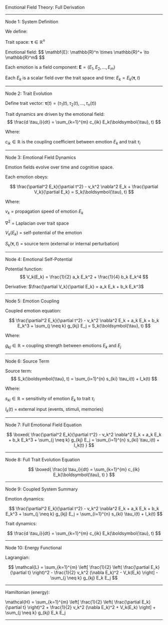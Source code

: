 Emotional Field Theory: Full Derivation


---

Node 1: System Definition

We define:

Trait space: $\boldsymbol{\tau} \in \mathbb{R}^n$

Emotional field: 
$$
\mathbf{E}: \mathbb{R}^n \times \mathbb{R}^+ \to \mathbb{R}^m$
$$

Each emotion is a field component: $\mathbf{E} = (E_1, E_2, \dots, E_m)$

Each $E_k$ is a scalar field over the trait space and time: $E_k = E_k(\boldsymbol{\tau}, t)$


---

Node 2: Trait Evolution

Define trait vector: $\boldsymbol{\tau}(t) = (\tau_1(t), \tau_2(t), \dots, \tau_n(t))$

Trait dynamics are driven by the emotional field:
$$
\frac{d \tau_i}{dt} = \sum_{k=1}^{m} c_{ik} E_k(\boldsymbol{\tau}, t)
$$

Where:

$c_{ik} \in \mathbb{R}$ is the coupling coefficient between emotion $E_k$ and trait $\tau_i$



---

Node 3: Emotional Field Dynamics

Emotion fields evolve over time and cognitive space.

Each emotion obeys:

$$
\frac{\partial^2 E_k}{\partial t^2} - v_k^2 \nabla^2 E_k + \frac{\partial V_k}{\partial E_k} = S_k(\boldsymbol{\tau}, t)
$$

Where:

$v_k$ = propagation speed of emotion $E_k$

$\nabla^2$ = Laplacian over trait space

$V_k(E_k)$ = self-potential of the emotion

$S_k(\boldsymbol{\tau}, t)$ = source term (external or internal perturbation)



---

Node 4: Emotional Self-Potential

Potential function: 
$$
V_k(E_k) = \frac{1}{2} a_k E_k^2 + \frac{1}{4} b_k E_k^4
$$

Derivative: $\frac{\partial V_k}{\partial E_k} = a_k E_k + b_k E_k^3$


---

Node 5: Emotion Coupling

Coupled emotion equation:

$$
\frac{\partial^2 E_k}{\partial t^2} - v_k^2 \nabla^2 E_k + a_k E_k + b_k E_k^3 + \sum_{j \neq k} g_{kj} E_j = S_k(\boldsymbol{\tau}, t)
$$

Where:

$g_{kj} \in \mathbb{R}$ = coupling strength between emotions $E_k$ and $E_j$



---

Node 6: Source Term

Source term: 
$$
S_k(\boldsymbol{\tau}, t) = \sum_{i=1}^{n} s_{ki} \tau_i(t) + I_k(t)
$$

Where:

$s_{ki} \in \mathbb{R}$ = sensitivity of emotion $E_k$ to trait $\tau_i$

$I_k(t)$ = external input (events, stimuli, memories)

---

Node 7: Full Emotional Field Equation

$$
\boxed{
\frac{\partial^2 E_k}{\partial t^2} - v_k^2 \nabla^2 E_k + a_k E_k + b_k E_k^3 + \sum_{j \neq k} g_{kj} E_j = \sum_{i=1}^{n} s_{ki} \tau_i(t) + I_k(t)
}
$$

---

Node 8: Full Trait Evolution Equation

$$
\boxed{
\frac{d \tau_i}{dt} = \sum_{k=1}^{m} c_{ik} E_k(\boldsymbol{\tau}, t)
}
$$

---

Node 9: Coupled System Summary

Emotion dynamics:

$$
\frac{\partial^2 E_k}{\partial t^2} - v_k^2 \nabla^2 E_k + a_k E_k + b_k E_k^3 + \sum_{j \neq k} g_{kj} E_j = \sum_{i=1}^{n} s_{ki} \tau_i(t) + I_k(t)
$$

Trait dynamics:

$$
\frac{d \tau_i}{dt} = \sum_{k=1}^{m} c_{ik} E_k(\boldsymbol{\tau}, t)
$$

---

Node 10: Energy Functional

Lagrangian:

$$
\mathcal{L} = \sum_{k=1}^{m} \left[ \frac{1}{2} \left( \frac{\partial E_k}{\partial t} \right)^2 - \frac{1}{2} v_k^2 (\nabla E_k)^2 - V_k(E_k) \right] - \sum_{j \neq k} g_{kj} E_k E_j
$$


---

Hamiltonian (energy):

\mathcal{H} = \sum_{k=1}^{m} \left[ \frac{1}{2} \left( \frac{\partial E_k}{\partial t} \right)^2 + \frac{1}{2} v_k^2 (\nabla E_k)^2 + V_k(E_k) \right] + \sum_{j \neq k} g_{kj} E_k E_j


---

